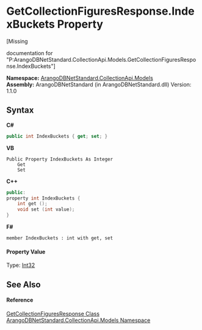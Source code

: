 # GetCollectionFiguresResponse.IndexBuckets Property 
 

\[Missing <summary> documentation for "P:ArangoDBNetStandard.CollectionApi.Models.GetCollectionFiguresResponse.IndexBuckets"\]

**Namespace:**&nbsp;<a href="eddef630-2e74-9b99-ee5b-91305adea48b">ArangoDBNetStandard.CollectionApi.Models</a><br />**Assembly:**&nbsp;ArangoDBNetStandard (in ArangoDBNetStandard.dll) Version: 1.1.0

## Syntax

**C#**<br />
``` C#
public int IndexBuckets { get; set; }
```

**VB**<br />
``` VB
Public Property IndexBuckets As Integer
	Get
	Set
```

**C++**<br />
``` C++
public:
property int IndexBuckets {
	int get ();
	void set (int value);
}
```

**F#**<br />
``` F#
member IndexBuckets : int with get, set

```


#### Property Value
Type: <a href="https://docs.microsoft.com/dotnet/api/system.int32" target="_blank" rel="noopener noreferrer">Int32</a>

## See Also


#### Reference
<a href="fde7f7fe-97a5-d828-f355-47528ae88e00">GetCollectionFiguresResponse Class</a><br /><a href="eddef630-2e74-9b99-ee5b-91305adea48b">ArangoDBNetStandard.CollectionApi.Models Namespace</a><br />